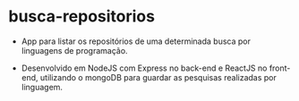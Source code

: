 # busca-repositorios

- App para listar os repositórios de uma determinada busca por linguagens de programação.

- Desenvolvido em NodeJS com Express no back-end e ReactJS no front-end, utilizando o mongoDB para guardar as pesquisas realizadas por linguagem.
